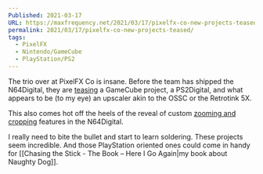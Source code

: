 ```yaml
---
Published: 2021-03-17
URL: https://maxfrequency.net/2021/03/17/pixelfx-co-new-projects-teased/
permalink: 2021/03/17/pixelfx-co-new-projects-teased/
tags:
  - PixelFX
  - Nintendo/GameCube
  - PlayStation/PS2
---
```

The trio over at PixelFX Co is insane. Before the team has shipped the N64Digital, they are [teasing](https://twitter.com/PixelFXco/status/1372284755413192708) a GameCube project, a PS2Digital, and what appears to be (to my eye) an upscaler akin to the OSSC or the Retrotink 5X.

This also comes hot off the heels of the reveal of custom [zooming and cropping](https://twitter.com/PixelFXco/status/1371841147476312064) features in the N64Digital.

I really need to bite the bullet and start to learn soldering. These projects seem incredible. And those PlayStation oriented ones could come in handy for [[Chasing the Stick - The Book – Here I Go Again|my book about Naughty Dog]].